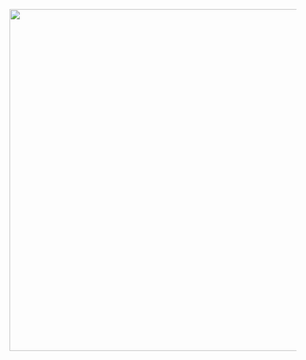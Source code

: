 <!--<img src="https://user-images.githubusercontent.com/5669637/182784723-7bd5a226-dac9-4845-b5a4-8db42e1aa042.gif" width="135px" align="right">-->
<!--
![Elixir](https://img.shields.io/badge/Elixir-4B275F.svg?style=for-the-badge&logo=Elixir&logoColor=white)
![Rails](https://img.shields.io/badge/Ruby%20on%20Rails-CC0000.svg?style=for-the-badge&logo=Ruby-on-Rails&logoColor=white)
-->
<!--
![welcome](https://user-images.githubusercontent.com/5669637/182803288-934fc857-ba53-4b96-b470-6ff6716d95fd.png)

[![telegram](https://user-images.githubusercontent.com/5669637/182811843-76a0e066-e966-4208-b068-e2d20e01b693.svg)
](https://t.me/thedimzone)


![wordart (1)](https://user-images.githubusercontent.com/5669637/182808503-0f930e1f-794e-4ae6-abbc-4c1239892459.png)

![wordart](https://user-images.githubusercontent.com/5669637/182807535-13c764d6-4dae-4bf6-885b-f3b97b948542.png)

<div align="center">
  <img src="https://user-images.githubusercontent.com/5669637/182803526-4847f33f-52dc-4c89-80fb-3c9f3ddcfb26.svg" />
  <br />
  <img src="https://user-images.githubusercontent.com/5669637/182803929-66d1e98a-0799-430b-90b1-8961e4cebe61.png" width="100px" />
</div>
-->
<!--
<p align="center">
  <img src="https://github.com/theDimZone/theDimZone/assets/5669637/9ceac746-6a21-41fe-8fd1-1b394c1f2a31" width="600px">
</p>
<p align="center">
  <img src="https://github.com/theDimZone/theDimZone/assets/5669637/847dd8ba-1792-447d-a5e8-00cfb46bf77f" width="600px">
</p>
-->
<!--
<p align="center">
  <img src="https://media.tenor.com/2G5bGrqUyvAAAAAC/spyxfamily-anya.gif" width="600px">
</p>
-->
<p align="center">
  <img src="https://media.tenor.com/NpZ_tquTtxkAAAAC/vinland-saga-monday.gif" width="600px">
</p>
